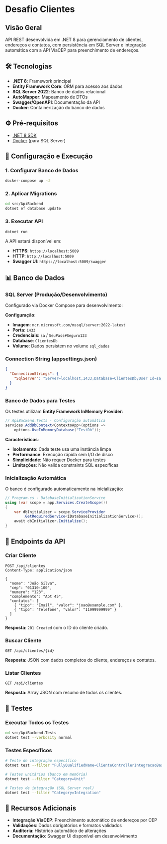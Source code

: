 # Desafio Clientes

##  Visão Geral
API REST desenvolvida em .NET 8 para gerenciamento de clientes, endereços e contatos, com persistência em SQL Server e integração automática com a API ViaCEP para preenchimento de endereços.

## 🛠️ Tecnologias
- **.NET 8**: Framework principal
- **Entity Framework Core**: ORM para acesso aos dados
- **SQL Server 2022**: Banco de dados relacional
- **AutoMapper**: Mapeamento de DTOs
- **Swagger/OpenAPI**: Documentação da API
- **Docker**: Containerização do banco de dados

## ⚙️ Pré-requisitos
- [.NET 8 SDK](https://dotnet.microsoft.com/download/dotnet/8.0)
- [Docker](https://www.docker.com/get-started) (para SQL Server)

## 🚀 Configuração e Execução

### 1. Configurar Banco de Dados
```bash
docker-compose up -d
```

### 2. Aplicar Migrations
```bash
cd src/ApiBackend
dotnet ef database update
```

### 3. Executar API
```bash
dotnet run
```

A API estará disponível em:
- **HTTPS**: `https://localhost:5009`
- **HTTP**: `http://localhost:5009`
- **Swagger UI**: `https://localhost:5009/swagger`

## 📊 Banco de Dados

### SQL Server (Produção/Desenvolvimento)
Configurado via Docker Compose para desenvolvimento:

**Configuração**:
- **Imagem**: `mcr.microsoft.com/mssql/server:2022-latest`
- **Porta**: `1433`
- **Credenciais**: `sa` / `SeuPass#Seguro123`
- **Database**: `ClientesDb`
- **Volume**: Dados persistem no volume `sql_dados`

### Connection String (appsettings.json)
```json
{
  "ConnectionStrings": {
    "SqlServer": "Server=localhost,1433;Database=ClientesDb;User Id=sa;Password=SeuPass#Seguro123;TrustServerCertificate=true;"
  }
}
```

### Banco de Dados para Testes
Os testes utilizam **Entity Framework InMemory Provider**:

```csharp
// ApiBackend.Tests - Configuração automática
services.AddDbContext<ContextoApp>(options =>
    options.UseInMemoryDatabase("TestDb"));
```

**Características**:
- **Isolamento**: Cada teste usa uma instância limpa
- **Performance**: Execução rápida sem I/O de disco
- **Simplicidade**: Não requer Docker para testes
- **Limitações**: Não valida constraints SQL específicas

### Inicialização Automática
O banco é configurado automaticamente na inicialização:

```csharp
// Program.cs - DatabaseInitializationService
using (var scope = app.Services.CreateScope())
{
    var dbInitializer = scope.ServiceProvider
        .GetRequiredService<IDatabaseInitializationService>();
    await dbInitializer.Initialize();
}
```

## 🔗 Endpoints da API

### Criar Cliente
```http
POST /api/clientes
Content-Type: application/json

{
  "nome": "João Silva",
  "cep": "01310-100",
  "numero": "123",
  "complemento": "Apt 45",
  "contatos": [
    { "tipo": "Email", "valor": "joao@example.com" },
    { "tipo": "Telefone", "valor": "11999999999" }
  ]
}
```
**Resposta**: `201 Created` com o ID do cliente criado.

### Buscar Cliente
```http
GET /api/clientes/{id}
```
**Resposta**: JSON com dados completos do cliente, endereços e contatos.

### Listar Clientes
```http
GET /api/clientes
```
**Resposta**: Array JSON com resumo de todos os clientes.

## 🧪 Testes

### Executar Todos os Testes
```bash
cd src/ApiBackend.Tests
dotnet test --verbosity normal
```

### Testes Específicos
```bash
# Teste de integração específico
dotnet test --filter "FullyQualifiedName~ClienteControllerIntegracaoBasicosTests"

# Testes unitários (banco em memória)
dotnet test --filter "Category=Unit"

# Testes de integração (SQL Server real)
dotnet test --filter "Category=Integration"
```

## 📝 Recursos Adicionais

- **Integração ViaCEP**: Preenchimento automático de endereços por CEP
- **Validações**: Dados obrigatórios e formatos validados
- **Auditoria**: Histórico automático de alterações
- **Documentação**: Swagger UI disponível em desenvolvimento
